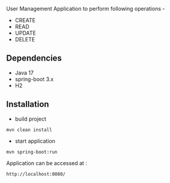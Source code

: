 User Management Application to perform following operations -  

* CREATE
* READ
* UPDATE
* DELETE

## Dependencies
* Java 17
* spring-boot 3.x
* H2

## Installation
* build project   
```
mvn clean install
```

* start application 

```
mvn spring-boot:run
```

Application can be accessed at :
```
http://localhost:8080/
```
